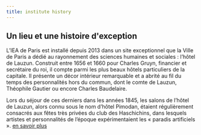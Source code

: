 ```yaml
---
title: institute history
---
```

## Un lieu et une histoire d'exception

L’IEA de Paris est installé depuis 2013 dans un site exceptionnel que la Ville de Paris a dédié au rayonnement des sciences humaines et sociales : l’hôtel de Lauzun. Construit entre 1656 et 1660 pour Charles Gruyn, financier et secrétaire du roi, il compte parmi les plus beaux hôtels particuliers de la capitale. Il présente un décor intérieur remarquable et a abrité au fil du temps des personnalités hors du commun, dont le comte de Lauzun, Théophile Gautier ou encore Charles Baudelaire.

Lors du séjour de ces derniers dans les années 1845, les salons de l’hôtel de Lauzun, alors connu sous le nom d’hôtel Pimodan, étaient régulièrement consacrés aux fêtes très privées du club des Haschichins, dans lesquels artistes et personnalités de l’époque expérimentaient les « paradis artificiels ». [en savoir plus](/workplace)
